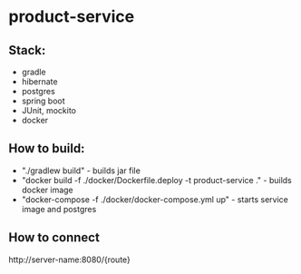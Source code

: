# product-service

## Stack:
 - gradle
 - hibernate
 - postgres
 - spring boot
 - JUnit, mockito
 - docker
 
## How to build:
  -  "./gradlew build" - builds jar file
  -  "docker build -f ./docker/Dockerfile.deploy -t product-service ." - builds docker image
  -  "docker-compose -f ./docker/docker-compose.yml  up" - starts service image and postgres

## How to connect
http://server-name:8080/{route}

    
    

    
     
    


    




